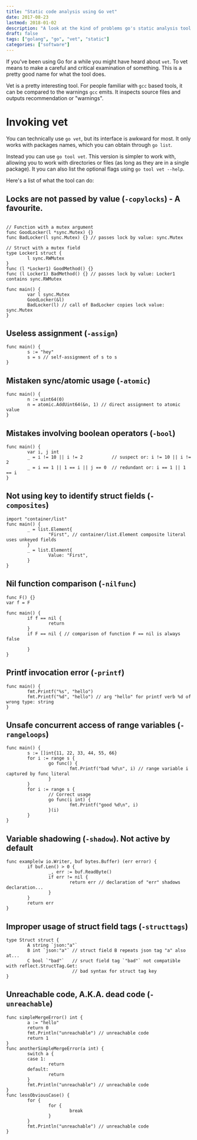 ```yaml
---
title: "Static code analysis using Go vet"
date: 2017-08-23
lastmod: 2018-01-02
description: "A look at the kind of problems go's static analysis tool can detect in your code."
draft: false
tags: ["golang", "go", "vet", "static"]
categories: ["software"]
---
```


If you've been using Go for a while you might have heard about `vet`.
To vet means to make a careful and critical examination of something. This is
a pretty good name for what the tool does.

Vet is a pretty interesting tool. For people familiar with `gcc` based tools, it
can be compared to the warnings `gcc` emits. It inspects source files and outputs
recommendation or "warnings".

# Invoking vet

You can technically use `go vet`, but its interface is awkward for most.
It only works with packages names, which you can obtain through `go list`.

Instead you can use `go tool vet`. This version is simpler to work with, allowing
you to work with directories or files (as long as they are in a single package).
It you can also list the optional flags using `go tool vet --help`.

Here's a list of what the tool can do:

## Locks are not passed by value (`-copylocks`) - A favourite.
```golang

// Function with a mutex argument
func GoodLocker(l *sync.Mutex) {}
func BadLocker(l sync.Mutex) {} // passes lock by value: sync.Mutex

// Struct with a mutex field
type Locker1 struct {
        l sync.RWMutex
}
func (l *Locker1) GoodMethod() {}
func (l Locker1) BadMethod() {} // passes lock by value: Locker1 contains sync.RWMutex

func main() {
        var l sync.Mutex
        GoodLocker(&l)
        BadLocker(l) // call of BadLocker copies lock value: sync.Mutex
}
```

## Useless assignment (`-assign`)
```golang
func main() {
        s := "hey"
        s = s // self-assignment of s to s
}
```

## Mistaken sync/atomic usage (`-atomic`)
```golang
func main() {
        n := uint64(0)
        n = atomic.AddUint64(&n, 1) // direct assignment to atomic value
}
```

## Mistakes involving boolean operators (`-bool`)
```golang
func main() {
        var i, j int
        _ = i != 10 || i != 2           // suspect or: i != 10 || i != 2
        _ = i == 1 || 1 == i || j == 0  // redundant or: i == 1 || 1 == i
}
```

## Not using key to identify struct fields (`-composites`)
```golang
import "container/list"
func main() {
        _ = list.Element{
                "First", // container/list.Element composite literal uses unkeyed fields
        }
        _ = list.Element{
                Value: "First",
        }
}
```

## Nil function comparison (`-nilfunc`)
```golang
func F() {}
var f = F

func main() {
        if f == nil {
                return 
        }
        if F == nil { // comparison of function F == nil is always false

        }
}
```

## Printf invocation error (`-printf`)
```golang
func main() {
        fmt.Printf("%s", "hello")
        fmt.Printf("%d", "hello") // arg "hello" for printf verb %d of wrong type: string
}
```

## Unsafe concurrent access of range variables (`-rangeloops`)
```golang
func main() {
        s := []int{11, 22, 33, 44, 55, 66}
        for i := range s {
                go func() {
                        fmt.Printf("bad %d\n", i) // range variable i captured by func literal
                }
        }
        for i := range s {
                // Correct usage
                go func(i int) {
                        fmt.Printf("good %d\n", i)
                }(i)
        }
}
```

## Variable shadowing (`-shadow`). Not active by default
```golang
func example(w io.Writer, buf bytes.Buffer) (err error) {
        if buf.Len() > 0 {
                _, err := buf.ReadByte()
                if err != nil {
                        return err // declaration of "err" shadows declaration...
                }
        }
        return err
}
```

## Improper usage of struct field tags (`-structtags`)
```golang
type Struct struct {
        A string `json:"a"`
        B int `json:"a"` // struct field B repeats json tag "a" also at...
        C bool `"bad"`   // sruct field tag `"bad"` not compatible with reflect.StructTag.Get:
                         // bad syntax for struct tag key
}
```

## Unreachable code, A.K.A. dead code (`-unreachable`)
```golang
func simpleMergeError() int {
        a := "hello"
        return 0
        fmt.Println("unreachable") // unreachable code
        return 1
}
func anotherSimpleMergeError(a int) {
        switch a {
        case 1:
                return
        default:
                return
        }
        fmt.Println("unreachable") // unreachable code
}
func lessObviousCase() {
        for {
                for {
                        break
                }
        }
        fmt.Println("unreachable") // unreachable code
}
```
